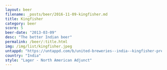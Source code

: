 ```yaml
---
layout: beer
filename: _posts/beer/2016-11-09-kingfisher.md
title: Kingfisher
category: beer
score: 5
beer-date: "2013-03-09"
desc: "The better Indian beer"
permalink: /beer/:title.html
img: /img/list/kingfisher.jpeg
untappd: "https://untappd.com/b/united-breweries--india--kingfisher-premium-lager/17377"
country: "India"
style: "Lager - North American Adjunct"
---
```

